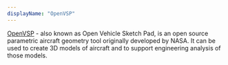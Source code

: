 ```yaml
---
displayName: "OpenVSP"
---
```


[OpenVSP](https://openvsp.org/) - also known as Open Vehicle Sketch Pad, is an open source parametric aircraft geometry tool originally developed by NASA. It can be used to create 3D models of aircraft and to support engineering analysis of those models.